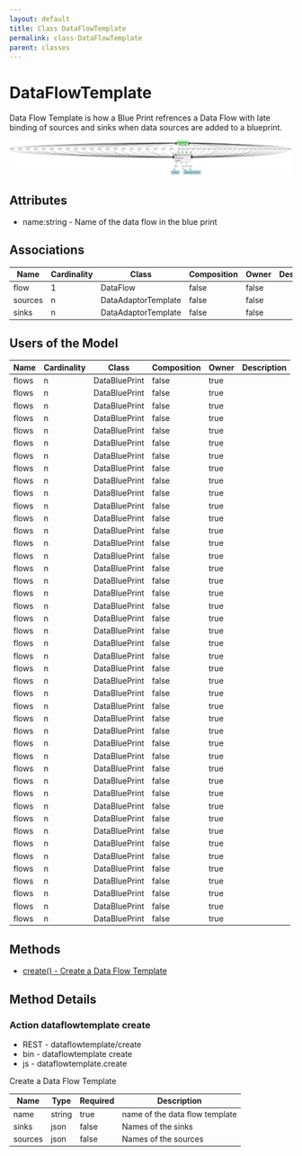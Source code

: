 ```yaml
---
layout: default
title: Class DataFlowTemplate
permalink: class-DataFlowTemplate
parent: classes
---
```


# DataFlowTemplate

Data Flow Template is how a Blue Print refrences a Data Flow with late binding of sources and sinks when data sources are added to a blueprint.

![Logical Diagram](./logical.png)

## Attributes

* name:string - Name of the data flow in the blue print


## Associations

| Name | Cardinality | Class | Composition | Owner | Description |
| --- | --- | --- | --- | --- | --- |
| flow | 1 | DataFlow | false | false |  |
| sources | n | DataAdaptorTemplate | false | false |  |
| sinks | n | DataAdaptorTemplate | false | false |  |


## Users of the Model

| Name | Cardinality | Class | Composition | Owner | Description |
| --- | --- | --- | --- | --- | --- |
| flows | n | DataBluePrint | false | true |  |
| flows | n | DataBluePrint | false | true |  |
| flows | n | DataBluePrint | false | true |  |
| flows | n | DataBluePrint | false | true |  |
| flows | n | DataBluePrint | false | true |  |
| flows | n | DataBluePrint | false | true |  |
| flows | n | DataBluePrint | false | true |  |
| flows | n | DataBluePrint | false | true |  |
| flows | n | DataBluePrint | false | true |  |
| flows | n | DataBluePrint | false | true |  |
| flows | n | DataBluePrint | false | true |  |
| flows | n | DataBluePrint | false | true |  |
| flows | n | DataBluePrint | false | true |  |
| flows | n | DataBluePrint | false | true |  |
| flows | n | DataBluePrint | false | true |  |
| flows | n | DataBluePrint | false | true |  |
| flows | n | DataBluePrint | false | true |  |
| flows | n | DataBluePrint | false | true |  |
| flows | n | DataBluePrint | false | true |  |
| flows | n | DataBluePrint | false | true |  |
| flows | n | DataBluePrint | false | true |  |
| flows | n | DataBluePrint | false | true |  |
| flows | n | DataBluePrint | false | true |  |
| flows | n | DataBluePrint | false | true |  |
| flows | n | DataBluePrint | false | true |  |
| flows | n | DataBluePrint | false | true |  |
| flows | n | DataBluePrint | false | true |  |
| flows | n | DataBluePrint | false | true |  |
| flows | n | DataBluePrint | false | true |  |
| flows | n | DataBluePrint | false | true |  |
| flows | n | DataBluePrint | false | true |  |
| flows | n | DataBluePrint | false | true |  |
| flows | n | DataBluePrint | false | true |  |
| flows | n | DataBluePrint | false | true |  |
| flows | n | DataBluePrint | false | true |  |
| flows | n | DataBluePrint | false | true |  |
| flows | n | DataBluePrint | false | true |  |
| flows | n | DataBluePrint | false | true |  |
| flows | n | DataBluePrint | false | true |  |
| flows | n | DataBluePrint | false | true |  |
| flows | n | DataBluePrint | false | true |  |
| flows | n | DataBluePrint | false | true |  |
| flows | n | DataBluePrint | false | true |  |
| flows | n | DataBluePrint | false | true |  |





## Methods

* [create() - Create a Data Flow Template](#action-create)


<h2>Method Details</h2>
    
### Action dataflowtemplate create

* REST - dataflowtemplate/create
* bin - dataflowtemplate create
* js - dataflowtemplate.create

Create a Data Flow Template

| Name | Type | Required | Description |
|---|---|---|---|
| name | string |true | name of the data flow template |
| sinks | json |false | Names of the sinks |
| sources | json |false | Names of the sources |





